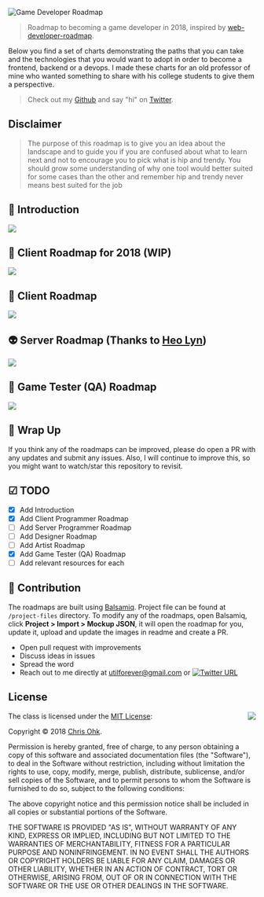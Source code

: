 ![Game Developer Roadmap](https://github.com/4Lunari/2018-game-devloper-roadmap-korean/blob/master/Images/Title.png)

> Roadmap to becoming a game developer in 2018, inspired by [web-developer-roadmap](https://github.com/kamranahmedse/developer-roadmap).

Below you find a set of charts demonstrating the paths that you can take and the technologies that you would want to adopt in order to become a frontend, backend or a devops. I made these charts for an old professor of mine who wanted something to share with his college students to give them a perspective.

> Check out my [Github](https://github.com/utilForever) and say "hi" on [Twitter](https://twitter.com/utilForever).

## Disclaimer
> The purpose of this roadmap is to give you an idea about the landscape and to guide you if you are confused about what to learn next and not to encourage you to pick what is hip and trendy. You should grow some understanding of why one tool would better suited for some cases than the other and remember hip and trendy never means best suited for the job

## 🚀 Introduction

![](https://github.com/4Lunari/2018-game-devloper-roadmap-korean/blob/master/Images/Intro.png)

## 🎨 Client Roadmap for 2018 (WIP)

![](https://github.com/4Lunari/2018-game-devloper-roadmap-korean/blob/master/Images/ClientProgrammer-2018.png)

## 🎨 Client Roadmap

![](https://github.com/4Lunari/2018-game-devloper-roadmap-korean/blob/master/Images/Client.png)

## 👽 Server Roadmap (Thanks to [Heo Lyn](https://github.com/lynheo))

![](https://github.com/4Lunari/2018-game-devloper-roadmap-korean/blob/master/Images/Server.png)

## 📑 Game Tester (QA) Roadmap

![](https://github.com/4Lunari/2018-game-devloper-roadmap-korean/blob/master/Images/GameTester(QA).png)

## 🚦 Wrap Up

If you think any of the roadmaps can be improved, please do open a PR with any updates and submit any issues. Also, I will continue to improve this, so you might want to watch/star this repository to revisit.

## ☑ TODO

- [X] Add Introduction
- [X] Add Client Programmer Roadmap
- [ ] Add Server Programmer Roadmap
- [ ] Add Designer Roadmap
- [ ] Add Artist Roadmap
- [X] Add Game Tester (QA) Roadmap
- [ ] Add relevant resources for each

## 👬 Contribution

The roadmaps are built using [Balsamiq](https://balsamiq.com/products/mockups/). Project file can be found at `/project-files` directory. To modify any of the roadmaps, open Balsamiq, click **Project > Import > Mockup JSON**, it will open the roadmap for you, update it, upload and update the images in readme and create a PR.

- Open pull request with improvements
- Discuss ideas in issues
- Spread the word
- Reach out to me directly at utilforever@gmail.com or [![Twitter URL](https://img.shields.io/twitter/url/https/twitter.com/utilForever.svg?style=social&label=Follow%20%40utilForever)](https://twitter.com/utilForever)

## License

<img align="right" src="http://opensource.org/trademarks/opensource/OSI-Approved-License-100x137.png">

The class is licensed under the [MIT License](http://opensource.org/licenses/MIT):

Copyright &copy; 2018 [Chris Ohk](http://www.github.com/utilForever).

Permission is hereby granted, free of charge, to any person obtaining a copy of this software and associated documentation files (the "Software"), to deal in the Software without restriction, including without limitation the rights to use, copy, modify, merge, publish, distribute, sublicense, and/or sell copies of the Software, and to permit persons to whom the Software is furnished to do so, subject to the following conditions:

The above copyright notice and this permission notice shall be included in all copies or substantial portions of the Software.

THE SOFTWARE IS PROVIDED "AS IS", WITHOUT WARRANTY OF ANY KIND, EXPRESS OR IMPLIED, INCLUDING BUT NOT LIMITED TO THE WARRANTIES OF MERCHANTABILITY, FITNESS FOR A PARTICULAR PURPOSE AND NONINFRINGEMENT. IN NO EVENT SHALL THE AUTHORS OR COPYRIGHT HOLDERS BE LIABLE FOR ANY CLAIM, DAMAGES OR OTHER LIABILITY, WHETHER IN AN ACTION OF CONTRACT, TORT OR OTHERWISE, ARISING FROM, OUT OF OR IN CONNECTION WITH THE SOFTWARE OR THE USE OR OTHER DEALINGS IN THE SOFTWARE.
